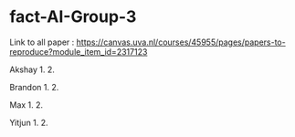 # fact-AI-Group-3


Link to all paper : https://canvas.uva.nl/courses/45955/pages/papers-to-reproduce?module_item_id=2317123


Akshay
1. 
2. 

Brandon 
1.
2.

Max
1.
2.

Yitjun
1.
2.
